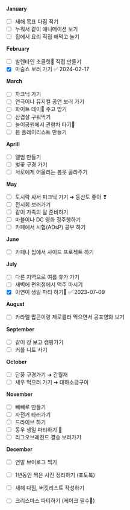𝐉𝐚𝐧𝐮𝐚𝐫𝐲 
- [ ] 새해 목표 다짐 적기 
- [ ] 누워서 같이 애니메이션 보기
- [ ] 집에서 요리 직접 해먹고 놀기

𝐅𝐞𝐛𝐫𝐮𝐚𝐫𝐲
- [ ] 발렌타인 초콜릿🍫 직접 만들기
- [x] 마술쇼 보러 가기 ✅ 2024-02-17

𝐌𝐚𝐫𝐜𝐡
- [ ] 차크닉 가기 
- [ ] 연극이나 뮤지컬 공연 보러 가기 
- [ ] 화이트 데이🍬 주고 받기 
- [ ] 삼겹살 구워먹기 
- [ ] 놀이공원에서 관람차 타기🎡
- [ ] 봄 플레이리스트 만들기

𝐀𝐩𝐫𝐢𝐥𝐥
- [ ] 앨범 만들기 
- [ ] 벚꽃 구경 가기 
- [ ] 서로에게 어울리는 봄옷 골라주기 

𝐌𝐚𝐲
- [ ] 도시락 싸서 피크닉 가기 ➜ 등산도 좋아 ❣︎
- [ ] 전시회 보러가기 
- [ ] 같이 가족의 달 준비하기
- [ ] 마블이나 DC 영화 정주행하기 
- [ ] 카페에서 시험(ADsP) 공부 하기 

𝐉𝐮𝐧𝐞
- [ ] 카페나 집에서 사이드 프로젝트 하기 

𝐉𝐮𝐥𝐲
- [ ] 다른 지역으로 여름 휴가 가기
- [ ] 새벽에 편의점에서 맥주 마시기
- [x] 이연이 생일 파티 하기🎂 ✅ 2023-07-09

𝐀𝐮𝐠𝐮𝐬𝐭
- [ ] 카라멜 팝콘이랑 제로콜라 먹으면서 공포영화 보기 

𝐒𝐞𝐩𝐭𝐞𝐦𝐛𝐞𝐫
- [ ] 같이 장 보고 캠핑가기 
- [ ] 커플 니트 사기

𝐎𝐜𝐭𝐨𝐛𝐞𝐫
- [ ] 단풍 구경가기 ➜ 간월재 
- [ ] 새우 먹으러 가기 ➜ 대하소금구이 

𝐍𝐨𝐯𝐞𝐦𝐛𝐞𝐫
- [ ] 빼빼로 만들기 
- [ ] 자전거 타러가기
- [ ] 드라이브 하기 
- [ ] 동우 생일 파티하기 🎂
- [ ] 리그오브레전드 결승 보러가기 

𝐃𝐞𝐜𝐞𝐦𝐛𝐞𝐫
- [ ] 연말 브이로그 찍기
- [ ] 1년동안 찍은 사진 정리하기 (포토북)
- [ ] 새해 다짐, 버킷리스트 작성하기
- [ ] 크리스마스 파티하기 (케이크 필수🎄)

